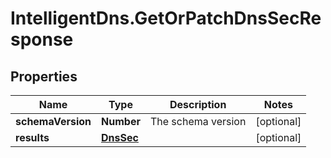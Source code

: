 # IntelligentDns.GetOrPatchDnsSecResponse

## Properties

Name | Type | Description | Notes
------------ | ------------- | ------------- | -------------
**schemaVersion** | **Number** | The schema version | [optional] 
**results** | [**DnsSec**](DnsSec.md) |  | [optional] 


